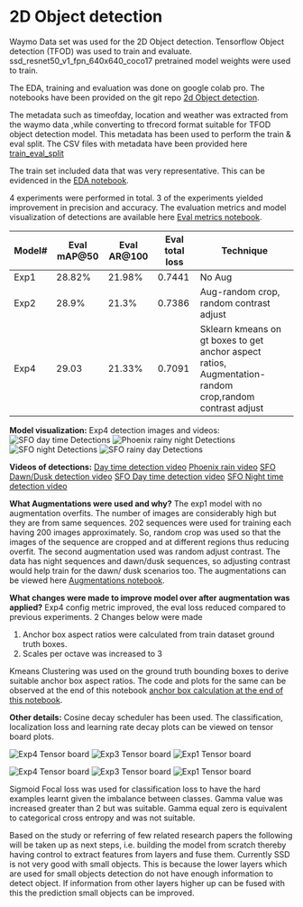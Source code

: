 

# 2D Object detection

Waymo Data set was used for the 2D Object detection.
Tensorflow Object detection (TFOD) was used to train and evaluate.
ssd_resnet50_v1_fpn_640x640_coco17 pretrained model weights were used to train.

The EDA, training and evaluation was done on google colab pro.
The notebooks have been provided on the git repo [2d Object detection](https://github.com/pavanp5/2d_object_detection).

The metadata such as timeofday, location and weather was extracted from the waymo data ,while converting to tfrecord format suitable for TFOD object detection model.
This metadata has been used to perform the train & eval split. The CSV files with metadata have been provided here [train_eval_split](https://github.com/pavanp5/2d_object_detection/tree/main/data)

The train set included data that was very representative. This can be evidenced in the [EDA notebook](https://github.com/pavanp5/2d_object_detection/blob/main/EDA_Train_Eval_Split.ipynb).

4 experiments were performed in total. 3 of the experiments yielded improvement in precision and accuracy. The evaluation metrics and model visualization of detections are available here [Eval metrics notebook](https://github.com/pavanp5/2d_object_detection/blob/main/Evaliation_&_Model_Result_Visualization.ipynb).

|Model#  | Eval mAP@50 |Eval AR@100  | Eval total loss |Technique|
|--|--|--|--|--|
|  Exp1|28.82%  | 21.98% | 0.7441 |No Aug|
|Exp2| 28.9% | 21.3%  |  0.7386|Aug-random crop, random contrast adjust
|Exp4|29.03|21.33%|0.7091|Sklearn kmeans on gt boxes to get anchor aspect ratios, Augmentation-random crop,random contrast adjust

**Model visualization:**
Exp4 detection images and videos:
![SFO day time Detections](./images/sfo_day.png)
![Phoenix rainy night Detections](./images/phx_rain.png)
![SFO night Detections](./images/sfo_night.png)
![SFO rainy day Detections](./images/sfo_rain_day.png)

**Videos of detections:**
[Day time detection video](https://github.com/pavanp5/2d_object_detection/blob/main/videos/animation_eval_otherloc_day.mp4)
[Phoenix rain video](https://github.com/pavanp5/2d_object_detection/blob/main/videos/animation_eval_phx_rain.mp4)
[SFO Dawn/Dusk detection video](https://github.com/pavanp5/2d_object_detection/blob/main/videos/animation_eval_sfo_dawndusk.mp4)
[SFO Day time detection video](https://github.com/pavanp5/2d_object_detection/blob/main/videos/animation_eval_sfo_day.mp4)
[SFO Night time detection video](https://github.com/pavanp5/2d_object_detection/blob/main/videos/animation_eval_sfo_night.mp4)

**What Augmentations were used and why?**
The exp1 model with no augmentation overfits. The number of images are considerably high but they are from same sequences. 202 sequences were used for training each having 200 images approximately.  So, random crop was used so that the images of the sequence are cropped and at different regions thus reducing overfit. The second augmentation used was random adjust contrast. The data has night sequences and dawn/dusk sequences, so adjusting contrast would help train for the dawn/ dusk scenarios too. The augmentations can be viewed here [Augmentations notebook](https://github.com/pavanp5/2d_object_detection/blob/main/Augmentations.ipynb).

**What changes were made to improve model over after augmentation was applied?**
Exp4 config metric improved, the eval loss reduced compared to previous experiments. 
2 Changes below were made
 1. Anchor box aspect ratios were calculated from train dataset ground truth boxes. 
 2. Scales per octave was increased to 3

Kmeans Clustering was used on the ground truth bounding boxes to derive suitable anchor box aspect ratios. The code and plots for the same can be observed at the end of this notebook [anchor box calculation at the end of this notebook](https://github.com/pavanp5/2d_object_detection/blob/main/Augmentations.ipynb).

**Other details:**
Cosine decay scheduler has been used. The classification, localization loss and learning rate decay plots can be viewed on tensor board plots.

![Exp4 Tensor board](./images/exp4_tfboard_train.PNG)
![Exp3 Tensor board](./images/exp3_tfboard_train.PNG)
![Exp1 Tensor board](./images/exp3_tfboard_train.PNG)

![Exp4 Tensor board](./images/Exp4_eval_metric.PNG)
![Exp3 Tensor board](./images/Exp3_eval_metric.PNG)
![Exp1 Tensor board](./images/Exp1_eval_metric.PNG)

Sigmoid Focal loss was used for classification loss to have the hard examples learnt given the imbalance between classes. Gamma value was increased greater than 2 but was suitable. Gamma equal zero is equivalent to categorical cross entropy and was not suitable.

Based on the study or referring of few related research papers the following will be taken up as next steps, i.e. building the model from scratch thereby having control to extract features from layers and fuse them. Currently SSD is not very good with small objects. This is because the lower layers which are used for small objects detection do not have enough information to detect object. If information from other layers higher up can be fused with this the prediction small objects can be improved. 